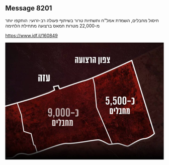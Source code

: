## Message 8201

חיסול מחבלים, השמדת אמל"ח ותשתיות טרור בשיתוף פעולה רב-זרועי:
הותקפו יותר מ-22,000 מטרות חמאס ברצועה מתחילת הלחימה

https://www.idf.il/160849

![Photo](./8201/8201_photo.jpg)
